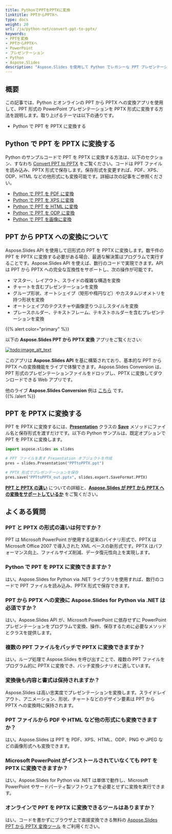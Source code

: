 ```yaml
---
title: PythonでPPTをPPTXに変換
linktitle: PPTからPPTXへ
type: docs
weight: 20
url: /ja/python-net/convert-ppt-to-pptx/
keywords:
- PPTを変換
- PPTからPPTXへ
- PowerPoint
- プレゼンテーション
- Python
- Aspose.Slides
description: "Aspose.Slides を使用して Python でレガシーな PPT プレゼンテーションを最新の PPTX に高速変換する方法を解説。チュートリアル、無料サンプルコード、Microsoft Office 不要。"
---
```


## **概要**

この記事では、Python とオンラインの PPT から PPTX への変換アプリを使用して、PPT 形式の PowerPoint プレゼンテーションを PPTX 形式に変換する方法を説明します。取り上げるテーマは以下の通りです。

- Python で PPT を PPTX に変換する

## **Python で PPT を PPTX に変換する**

Python のサンプルコードで PPT を PPTX に変換する方法は、以下のセクション、すなわち [Convert PPT to PPTX](#convert-ppt-to-pptx) をご覧ください。コードは PPT ファイルを読み込み、PPTX 形式で保存します。保存形式を変更すれば、PDF、XPS、ODP、HTML などの他形式にも変換可能です。詳細は次の記事をご参照ください。

- [Python で PPT を PDF に変換](https://docs.aspose.com/slides/python-net/convert-powerpoint-to-pdf/)
- [Python で PPT を XPS に変換](https://docs.aspose.com/slides/python-net/convert-powerpoint-to-xps/)
- [Python で PPT を HTML に変換](https://docs.aspose.com/slides/python-net/convert-powerpoint-to-html/)
- [Python で PPT を ODP に変換](https://docs.aspose.com/slides/python-net/save-presentation/)
- [Python で PPT を画像に変換](https://docs.aspose.com/slides/python-net/convert-powerpoint-to-png/)

## **PPT から PPTX への変換について**
Aspose.Slides API を使用して旧形式の PPT を PPTX に変換します。数千件の PPT を PPTX に変換する必要がある場合、最適な解決策はプログラムで実行することです。Aspose.Slides API を使えば、数行のコードで実現できます。API は PPT から PPTX への完全な互換性をサポートし、次の操作が可能です。

- マスター、レイアウト、スライドの複雑な構造を変換  
- チャートを含むプレゼンテーションを変換  
- グループ形状、オートシェイプ（矩形や楕円など）やカスタムジオメトリを持つ形状を変換  
- オートシェイプのテクスチャや画像塗りつぶしスタイルを変換  
- プレースホルダー、テキストフレーム、テキストホルダーを含むプレゼンテーションを変換  

{{% alert color="primary" %}}

以下の **Aspose.Slides PPT から PPTX 変換** アプリをご覧ください:

[](https://products.aspose.app/slides/conversion/ppt-to-pptx)

[![todo:image_alt_text](ppt-to-pptx.png)](https://products.aspose.app/slides/conversion/ppt-to-pptx)

このアプリは **Aspose.Slides API** を基に構築されており、基本的な PPT から PPTX への変換機能をライブで体験できます。Aspose.Slides Conversion は、PPT 形式のプレゼンテーションファイルをドロップし、PPTX に変換してダウンロードできる Web アプリです。

他のライブ **Aspose.Slides Conversion** 例は [こちら](https://products.aspose.app/slides/conversion/) です。  
{{% /alert %}}

## **PPT を PPTX に変換する**
PPT を PPTX に変換するには、[**Presentation**](https://reference.aspose.com/slides/python-net/aspose.slides/presentation/) クラスの [**Save**](https://reference.aspose.com/slides/python-net/aspose.slides/presentation/) メソッドにファイル名と保存形式を渡すだけです。以下の Python サンプルは、既定オプションで PPT を PPTX に変換します。

```python
import aspose.slides as slides

# PPT ファイルを表す Presentation オブジェクトを作成
pres = slides.Presentation("PPTtoPPTX.ppt")

# PPTX 形式でプレゼンテーションを保存
pres.save("PPTtoPPTX_out.pptx", slides.export.SaveFormat.PPTX)
```

[**PPT と PPTX の違い**](/slides/ja/python-net/ppt-vs-pptx/) についての詳細と、[**Aspose.Slides が PPT から PPTX への変換をサポートしているか**](/slides/ja/python-net/convert-ppt-to-pptx/) をご覧ください。

## よくある質問

### **PPT と PPTX の形式の違いは何ですか？**

PPT は Microsoft PowerPoint が使用する従来のバイナリ形式で、PPTX は Microsoft Office 2007 で導入された XML ベースの新形式です。PPTX はパフォーマンス向上、ファイルサイズ削減、データ復元性向上を実現します。

### **Python で PPT を PPTX に変換できますか？**

はい。Aspose.Slides for Python via .NET ライブラリを使用すれば、数行のコードで PPT ファイルを読み込み、PPTX 形式で保存できます。

### **PPT から PPTX への変換に Aspose.Slides for Python via .NET は必須ですか？**

はい。Aspose.Slides API が、Microsoft PowerPoint に依存せずに PowerPoint プレゼンテーションをプログラムで変換、操作、保存するために必要なメソッドとクラスを提供します。

### **複数の PPT ファイルをバッチで PPTX に変換できますか？**

はい。ループ処理で Aspose.Slides を呼び出すことで、複数の PPT ファイルをプログラム的に PPTX に変換でき、バッチ変換シナリオに適しています。

### **変換後も内容と書式は保持されますか？**

Aspose.Slides は高い忠実度でプレゼンテーションを変換します。スライドレイアウト、アニメーション、形状、チャートなどのデザイン要素は PPT から PPTX への変換時に保持されます。

### **PPT ファイルから PDF や HTML など他の形式にも変換できますか？**

はい。Aspose.Slides は PPT を PDF、XPS、HTML、ODP、PNG や JPEG などの画像形式へも変換できます。

### **Microsoft PowerPoint がインストールされていなくても PPT を PPTX に変換できますか？**

はい。Aspose.Slides for Python via .NET は単体で動作し、Microsoft PowerPoint やサードパーティ製ソフトウェアを必要とせずに変換を実行できます。

### **オンラインで PPT を PPTX に変換できるツールはありますか？**

はい。コードを書かずにブラウザ上で直接変換できる無料の [Aspose.Slides PPT から PPTX 変換ツール](https://products.aspose.app/slides/conversion/ppt-to-pptx) をご利用ください。